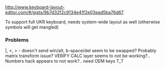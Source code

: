 http://www.keyboard-layout-editor.com/#/gists/9b7d32f2c9134e41f2e03ead5ba76d67

To support full UKR keyboard, needs system-wide layout as well (otherwise symbols will get mangled)

### Problems
|, <, > - doesn't send
win/alt, b-space/del seem to be swapped? Probably matrix transform issue? VERIFY
CALC layer seems to not be working?..
Numbers hack appears to not work?..
need OEM keys T_T